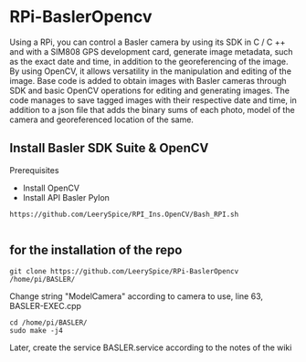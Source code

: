 # RPi-BaslerOpencv


Using a RPi, you can control a Basler camera by using its SDK in C / C ++ and with a SIM808 GPS development card, generate image metadata, such as the exact date and time, in addition to the georeferencing of the image.
By using OpenCV, it allows versatility in the manipulation and editing of the image.
Base code is added to obtain images with Basler cameras through SDK and basic OpenCV operations for editing and generating images.
The code manages to save tagged images with their respective date and time, in addition to a json file that adds the binary sums of each photo, model of the camera and georeferenced location of the same.


## Install Basler SDK Suite & OpenCV

Prerequisites

* Install OpenCV
* Install API Basler Pylon

```
https://github.com/LeerySpice/RPI_Ins.OpenCV/Bash_RPI.sh
     
```

## for the installation of the repo

```
git clone https://github.com/LeerySpice/RPi-BaslerOpencv /home/pi/BASLER/
```

Change string "ModelCamera" according to camera to use, line 63, BASLER-EXEC.cpp

```
cd /home/pi/BASLER/
sudo make -j4
```

Later, create the service BASLER.service according to the notes of the wiki
